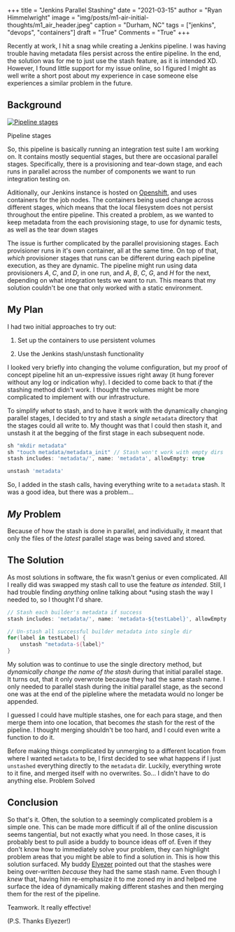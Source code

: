 +++
title   = "Jenkins Parallel Stashing"
date    = "2021-03-15"
author  = "Ryan Himmelwright"
image   = "img/posts/m1-air-initial-thoughts/m1_air_header.jpeg"
caption = "Durham, NC"
tags    = ["jenkins", "devops", "containers"]
draft   = "True"
Comments = "True"
+++

Recently at work, I hit a snag while creating a Jenkins pipeline. I was
having trouble having metadata files persist across the entire pipeline. In
the end, the solution was for me to just use the stash feature, as it is
intended XD. However, I found little support for my issue online, so I
figured I might as well write a short post about my experience in case
someone else experiences a similar problem in the future.

<!--more-->

## Background

<a href="../../img/posts/jenkins-parallel-stashing/pipeline.png"><img alt="Pipeline stages" src="../../img/posts/jenkins-parallel-stashing/pipeline.png" style="max-width: 100%;"/></a>
<div class="caption">Pipeline stages</div>

So, this pipeline is basically running an integration test suite I am working
on. It contains mostly sequential stages, but there are occasional parallel
stages. Specifically, there is a provisioning and tear-down stage, and each
runs in parallel across the number of components we want to run integration
testing on.

Aditionally, our Jenkins instance is hosted on
[Openshift](https://www.openshift.com), and uses containers for the job
nodes. The containers being used change across different stages, which means
that the local filesystem does not persist throughout the entire pipeline.
This created a problem, as we wanted to keep metadata from the each
provisioning stage, to use for dynamic tests, as well as the tear down stages

The issue is further complicated by the parallel provisioning stages. Each
provisioner runs in it's own container, all at the same time. On top of that,
*which* provisioner stages that runs can be different during each pipeline
execution, as they are dynamic. The pipeline might run using data
provisioners *A*, *C*, and *D*, in one run, and *A*, *B*, *C*, *G*, and *H*
for the next, depending on what integration tests we want to run. This means
that my solution couldn't be one that only worked with a static environment.


## My Plan

I had two initial approaches to try out:

1) Set up the containers to use persistent volumes

2) Use the Jenkins stash/unstash functionality

I looked very briefly into changing the volume configuration, but my proof of
concept pipeline hit an un-expressive issues right away (it hung forever
without any log or indication why). I decided to come back to that *if* the
stashing method didn't work. I thought the volumes might be more complicated
to implement with our infrastructure.

To simplify *what* to stash, and to have it work with the dynamically
changing parallel stages, I decided to try and stash a *single* `metadata`
directory that the stages could all write to. My thought was that I could
then stash it, and unstash it at the begging of the first stage in each
subsequent node.

```groovy
sh "mkdir metadata"
sh "touch metadata/metadata_init" // Stash won't work with empty dirs
stash includes: 'metadata/', name: 'metadata', allowEmpty: true
```

```groovy
unstash 'metadata'
```

So, I added in the stash calls, having everything write to a `metadata`
stash. It was a good idea, but there was a problem...

## *My* Problem

Because of how the stash is done in parallel, and individually, it meant that
only the files of the *latest* parallel stage was being saved and stored.


## The Solution
As most solutions in software, the fix wasn't genius or even complicated. All
I really did was swapped my stash call to use the feature
*as intended*. Still, I had trouble finding *anything* online talking about
*using stash the way I needed to, so I thought I'd share.

```groovy
// Stash each builder's metadata if success
stash includes: 'metadata/', name: 'metadata-${testLabel}', allowEmpty: true
```

```groovy
// Un-stash all successful builder metadata into single dir
for(label in testLabel) {
    unstash "metadata-${label}"
}
```


My solution was to continue to use the single directory method, but *dynamically
change the name of the stash* during that initial parallel stage. It turns out,
that it only overwrote because they had the same stash name. I only needed to
parallel stash during the initial parallel stage, as the second one was at the end of
the pipleline where the metadata would no longer be appended. 

I guessed I could have multiple stashes, one for each para stage, and then
merge them into one location, that becomes *the* stash for the rest of the
pipeline. I thought merging shouldn't be too hard, and I could even write a
function to do it.

Before making things complicated by unmerging to a different location from
where I wanted `metadata` to be, I first decided to see what happens if I
just `unstashed` everything directly to the `metadata` dir. Luckily,
everything wrote to it fine, and merged itself with no overwrites. So... I
didn't have to do anything else. Problem Solved

## Conclusion

So that's it. Often, the solution to a seemingly complicated problem is a
simple one. This can be made more difficult if all of the online discussion
seems tangential, but not exactly what you need. In those cases, it is
probably best to pull aside a buddy to bounce ideas off of. Even if they
don't know how to immediately solve your problem, they can highlight problem
areas that you might be able to find a solution in. This is how this solution
surfaced. My buddy [Elyezer](https://elyezer.com) pointed out that the
stashes were being over-written *because* they had the same stash name. Even
though I *knew* that, having him re-emphasize it to me zoned my in and helped
me surface the idea of dynamically making different stashes and then merging
them for the rest of the pipeline.

Teamwork. It really effective! 

(P.S. Thanks Elyezer!)